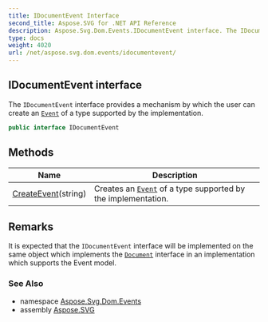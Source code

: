 ```yaml
---
title: IDocumentEvent Interface
second_title: Aspose.SVG for .NET API Reference
description: Aspose.Svg.Dom.Events.IDocumentEvent interface. The IDocumentEvent interface provides a mechanism by which the user can create an Event of a type supported by the implementation
type: docs
weight: 4020
url: /net/aspose.svg.dom.events/idocumentevent/
---
```

## IDocumentEvent interface

The `IDocumentEvent` interface provides a mechanism by which the user can create an [`Event`](../event/) of a type supported by the implementation.

```csharp
public interface IDocumentEvent
```

## Methods

| Name | Description |
| --- | --- |
| [CreateEvent](../../aspose.svg.dom.events/idocumentevent/createevent/)(string) | Creates an [`Event`](../event/) of a type supported by the implementation. |

## Remarks

It is expected that the `IDocumentEvent` interface will be implemented on the same object which implements the [`Document`](../../aspose.svg.dom/document/) interface in an implementation which supports the Event model.

### See Also

* namespace [Aspose.Svg.Dom.Events](../../aspose.svg.dom.events/)
* assembly [Aspose.SVG](../../)
